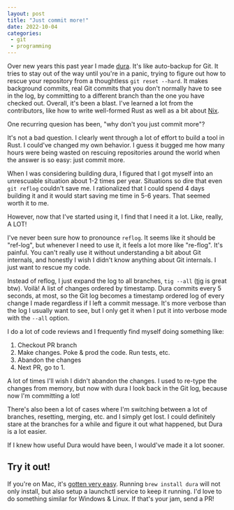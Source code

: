 ```yaml
---
layout: post
title: "Just commit more!"
date: 2022-10-04
categories:
 - git
 - programming
---
```


Over new years this past year I made [dura][dura]. It's like auto-backup for Git. It tries to stay out of the way
until you're in a panic, trying to figure out how to rescue your repository from a thoughtless `git reset --hard`. 
It makes background commits, real Git commits that you don't normally have to see in the log, by committing to a
different branch than the one you have checked out. Overall, it's been a blast. I've learned a lot from the 
contributors, like how to write well-formed Rust as well as a bit about [Nix][nix].

One recurring quesion has been, "why don't you just commit more"?

It's not a bad question. I clearly went through a lot of effort to build a tool in Rust. I
could've changed my own behavior. I guess it bugged me how many hours were being wasted on rescuing
repositories around the world when the answer is so easy: just commit more.

When I was considering building dura, I figured that I got myself into an unrescuable situation about 1-2 times per
year. Situations so dire that even `git reflog` couldn't save me. I rationalized that I could spend 4 days building
it and it would start saving me time in 5-6 years. That seemed worth it to me.

However, now that I've started using it, I find that I need it a lot. Like, really, A LOT!

I've never been sure how to pronounce `reflog`. It seems like it should be "ref-log", but whenever I need to use it,
it feels a lot more like "re-flog". It's painful. You can't really use it without understanding a bit about Git
internals, and honestly I wish I didn't know anything about Git internals. I just want to rescue my code.

Instead of reflog, I just expand the log to all branches, `tig --all` ([tig][tig] is great btw). Voilà! A list of
changes ordered by timestamp. Dura commits every 5 seconds, at most, so the Git log becomes a timestamp ordered log 
of every change I made regardless if I left a commit message. It's more verbose than the log I usually want to see,
but I only get it when I put it into verbose mode with the `--all` option.

I do a lot of code reviews and I frequently find myself doing something like:

1. Checkout PR branch
2. Make changes. Poke & prod the code. Run tests, etc.
3. Abandon the changes
4. Next PR, go to 1.

A lot of times I'll wish I didn't abandon the changes. I used to re-type the changes from memory, but now with dura I 
look back in the Git log, because now I'm committing a lot!

There's also been a lot of cases where I'm switching between a lot of branches, resetting, merging, etc. and I simply
get lost. I could definitely stare at the branches for a while and figure it out what happened, but Dura is a lot
easier.

If I knew how useful Dura would have been, I would've made it a lot sooner.

## Try it out!
If you're on Mac, it's [gotten very easy][pr123]. Running `brew install dura` will not only install, but also setup
a launchctl service to keep it running. I'd love to do something similar for Windows & Linux. If that's your jam,
send a PR!


 [dura]: https://github.com/tkellogg/dura
 [nix]: https://nixos.org
 [tig]: http://jonas.github.io/tig/
 [pr123]: https://github.com/tkellogg/dura/issues/123

